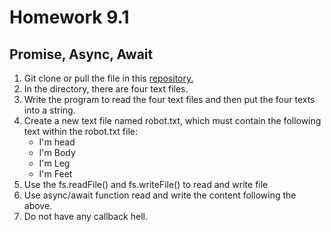 # Homework 9.1
## Promise, Async, Await
1. Git clone or pull the file in this [repository.](https://gitlab.com/paiboonpa/codecamp2.git)
2. In the directory, there are four text files. 
3. Write the program to read the four text files and then put the four texts into a string. 
4. Create a new text file named robot.txt, which must contain the following text within the robot.txt file: 
    - I'm head
    - I'm Body
    - I'm Leg
    - I'm Feet
5. Use the fs.readFile() and fs.writeFile() to read and write file
6. Use async/await function read and write the content following the above. 
7. Do not have any callback hell.
